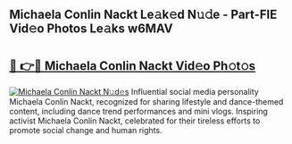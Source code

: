 ## Michaela Conlin Nackt Le𝚊k𝚎d N𝚞𝚍e - Part-FIE Vid𝚎o Photos Le𝚊ks w6MAV

# <h2><a href="http://fb3my3u.evod.top/?m=Michaela+Conlin+Nackt">🔗 👉🔴 Michaela Conlin Nackt Vid𝚎o Ph𝚘t𝚘s</a></h2>

[![Michaela Conlin Nackt N𝚞d𝚎s](https://i.imgur.com/8V9OHl7.gif)](http://fb3my3u.evod.top/?m=Michaela+Conlin+Nackt)
Influential social media personality Michaela Conlin Nackt, recognized for sharing lifestyle and dance-themed content, including dance trend performances and mini vlogs. Inspiring activist Michaela Conlin Nackt, celebrated for their tireless efforts to promote social change and human rights. 

